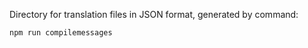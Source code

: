 Directory for translation files in JSON format, generated by command: 

```bash
npm run compilemessages
```
